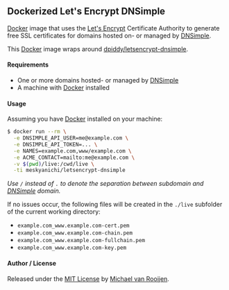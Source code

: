 ## Dockerized Let's Encrypt DNSimple

[Docker] image that uses the [Let's Encrypt] Certificate Authority to generate free SSL certificates for domains hosted on- or managed by [DNSimple].

This [Docker] image wraps around [dpiddy/letsencrypt-dnsimple]. 


#### Requirements

- One or more domains hosted- or managed by [DNSimple]
- A machine with [Docker] installed


#### Usage

Assuming you have [Docker] installed on your machine:

```sh
$ docker run --rm \
  -e DNSIMPLE_API_USER=me@example.com \
  -e DNSIMPLE_API_TOKEN=... \
  -e NAMES=example.com,www/example.com \
  -e ACME_CONTACT=mailto:me@example.com \
  -v $(pwd)/live:/cwd/live \
  -ti meskyanichi/letsencrypt-dnsimple
```

*Use `/` instead of `.` to denote the separation between subdomain and [DNSimple] domain.*

If no issues occur, the following files will be created in the `./live` subfolder of the current working directory:

- `example.com_www.example.com-cert.pem`
- `example.com_www.example.com-chain.pem`
- `example.com_www.example.com-fullchain.pem`
- `example.com_www.example.com-key.pem`


#### Author / License

Released under the [MIT License] by [Michael van Rooijen].


[Let's Encrypt]: https://letsencrypt.org/
[DNSimple]: https://dnsimple.com/
[Docker]: https://www.docker.com/
[dpiddy/letsencrypt-dnsimple]: https://github.com/dpiddy/letsencrypt-dnsimple
[MIT License]: https://github.com/mrrooijen/dockerized-letsencrypt-dnsimple/blob/master/LICENSE
[Michael van Rooijen]: https://twitter.com/mrrooijen
